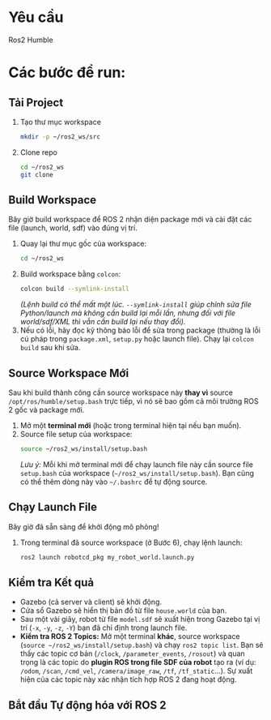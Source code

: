 # **Yêu cầu**
Ros2 Humble

# **Các bước để run:**

## **Tải Project**
1.  Tạo thư mục workspace
    ```bash
    mkdir -p ~/ros2_ws/src
    ```
2.  Clone repo
    ```bash
    cd ~/ros2_ws
    git clone 
    ```
## **Build Workspace**

Bây giờ build workspace để ROS 2 nhận diện package mới và cài đặt các file (launch, world, sdf) vào đúng vị trí.

1.  Quay lại thư mục gốc của workspace:
    ```bash
    cd ~/ros2_ws
    ```
2.  Build workspace bằng `colcon`:
    ```bash
    colcon build --symlink-install
    ```
    *(Lệnh build có thể mất một lúc. `--symlink-install` giúp chỉnh sửa file Python/launch mà không cần build lại mỗi lần, nhưng đối với file world/sdf/XML thì vẫn cần build lại nếu thay đổi).*
3.  Nếu có lỗi, hãy đọc kỹ thông báo lỗi để sửa trong package (thường là lỗi cú pháp trong `package.xml`, `setup.py` hoặc launch file). Chạy lại `colcon build` sau khi sửa.

## **Source Workspace Mới**

Sau khi build thành công cần source workspace này **thay vì** source `/opt/ros/humble/setup.bash` trực tiếp, vì nó sẽ bao gồm cả môi trường ROS 2 gốc và package mới.

1.  Mở một **terminal mới** (hoặc trong terminal hiện tại nếu bạn muốn).
2.  Source file setup của workspace:
    ```bash
    source ~/ros2_ws/install/setup.bash
    ```
    *Lưu ý:* Mỗi khi mở terminal mới để chạy launch file này cần source file `setup.bash` của workspace (`~/ros2_ws/install/setup.bash`). Bạn cũng có thể thêm dòng này vào `~/.bashrc` để tự động source.

## **Chạy Launch File**

Bây giờ  đã sẵn sàng để khởi động mô phỏng!

1.  Trong terminal đã source workspace (ở Bước 6), chạy lệnh launch:
    ```bash
    ros2 launch robotcd_pkg my_robot_world.launch.py
    ```

## **Kiểm tra Kết quả**

* Gazebo (cả server và client) sẽ khởi động.
* Cửa sổ Gazebo sẽ hiển thị bản đồ từ file `house.world` của bạn.
* Sau một vài giây, robot từ file `model.sdf` sẽ xuất hiện trong Gazebo tại vị trí (`-x`, `-y`, `-z`, `-Y`) bạn đã chỉ định trong launch file.
* **Kiểm tra ROS 2 Topics:** Mở một terminal **khác**, source workspace (`source ~/ros2_ws/install/setup.bash`) và chạy `ros2 topic list`. Bạn sẽ thấy các topic cơ bản (`/clock`, `/parameter_events`, `/rosout`) và quan trọng là các topic do **plugin ROS trong file SDF của robot** tạo ra (ví dụ: `/odom`, `/scan`, `/cmd_vel`, `/camera/image_raw`, `/tf`, `/tf_static`...). Sự xuất hiện của các topic này xác nhận tích hợp ROS 2 đang hoạt động.

## **Bắt đầu Tự động hóa với ROS 2**

